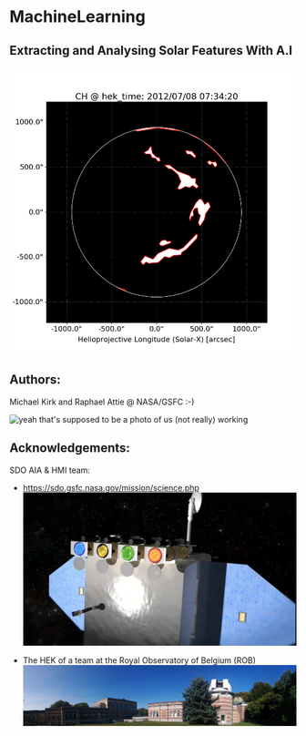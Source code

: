 # MachineLearning

## Extracting and Analysing Solar Features With A.I

![Coronal hole masked viewed by the HEK](images/2012_07_08__07_34_15_63__SDO_AIA_AIA_335_plot_CH.png)

## Authors: 

Michael Kirk and Raphael Attie @ NASA/GSFC :-)

![yeah that's supposed to be a photo of us (not really) working](images/IMG_3552.jpg)

## Acknowledgements: 

SDO AIA & HMI team:
- https://sdo.gsfc.nasa.gov/mission/science.php
![SDO spacecraft](images/sdo_aia_anim.jpg)

- The HEK of a team at the Royal Observatory of Belgium (ROB)
![ROB & USET telescope dome](images/PANO_20160924_143315.jpg)